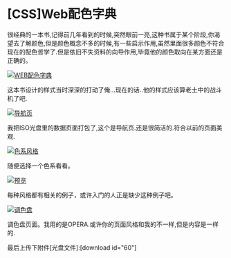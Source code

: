 # [CSS]Web配色字典

很经典的一本书,记得前几年看到的时候,突然眼前一亮,这种书属于某个阶段,你渴望去了解颜色,但是颜色概念不多的时候,有一些启示作用,虽然里面很多颜色不符合现在的配色哲学了.但是依旧不失资料的向导作用,毕竟他的颜色取向在某方面还是正确的。

<!-- more -->

[![WEB配色字典](https://attachment.soulteary.com/2011/06/07/CSS-dictionary.jpg "WEB配色字典")](https://attachment.soulteary.com/2011/06/07/CSS-dictionary.jpg) 

这本书设计的样式当时深深的打动了俺...现在的话..他的样式应该算老土中的战斗机了吧.

[![导航页](https://attachment.soulteary.com/2011/06/07/page01.jpg "导航页")](https://attachment.soulteary.com/2011/06/07/page01.jpg) 

我把ISO光盘里的数据页面打包了,这个是导航页.还是很简洁的.符合以前的页面美观.

[![色系风格](https://attachment.soulteary.com/2011/06/07/natural.jpg "色系风格")](https://attachment.soulteary.com/2011/06/07/natural.jpg) 

随便选择一个色系看看。 

[![预览](https://attachment.soulteary.com/2011/06/07/preview.jpg "预览")](https://attachment.soulteary.com/2011/06/07/preview.jpg) 

每种风格都有相关的例子，或许入门的人正是缺少这种例子吧。 

[![调色盘](https://attachment.soulteary.com/2011/06/07/palette.jpg "调色盘")](https://attachment.soulteary.com/2011/06/07/palette.jpg) 

调色盘页面。我用的是OPERA.或许你的页面风格和我的不一样,但是内容是一样的. 


最后上传下附件[光盘文件]:[download id="60"]

